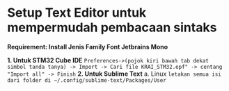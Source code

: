 # Setup Text Editor untuk mempermudah pembacaan sintaks #
  **Requirement: Install Jenis Family Font Jetbrains Mono**
  
  **1. Untuk STM32 Cube IDE**
        `Preferences->(pojok kiri bawah tab dekat simbol tanda tanya) -> Import -> Cari file KRAI_STM32.epf" -> centang "Import all" -> Finish`
  **2. Untuk Sublime Text**
        a. Linux
            `letakan semua isi dari folder di ~/.config/sublime-text/Packages/User`
